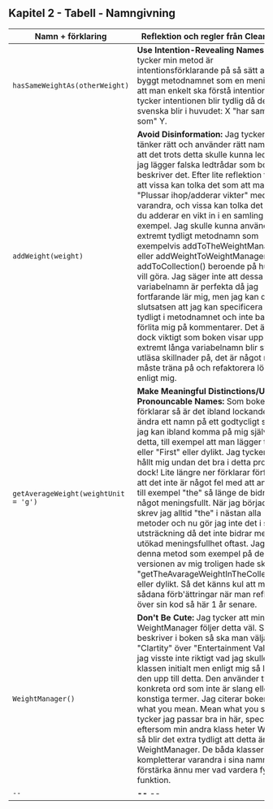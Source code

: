 ## Kapitel 2 - Tabell - Namngivning

| Namn + förklaring                    | Reflektion och regler från Clean Code                                                                                                                                                                                                                                                                                                                                                                                                                                                                                                                                                                                                                                                                                                                                                                                                                                                                                                                                 |
| ------------------------------------ | --------------------------------------------------------------------------------------------------------------------------------------------------------------------------------------------------------------------------------------------------------------------------------------------------------------------------------------------------------------------------------------------------------------------------------------------------------------------------------------------------------------------------------------------------------------------------------------------------------------------------------------------------------------------------------------------------------------------------------------------------------------------------------------------------------------------------------------------------------------------------------------------------------------------------------------------------------------------- |
| `hasSameWeightAs(otherWeight)`       | **Use Intention-Revealing Names:** Jag tycker min metod är intentionsförklarande på så sätt att jag byggt metodnamnet som en mening för att man enkelt ska förstå intentionen. Jag tycker intentionen blir tydlig då det på svenska blir i huvudet: X "har samma vikt som" Y.                                                                                                                                                                                                                                                                                                                                                                                                                                                                                                                                                                                                                                                                                         |
| `addWeight(weight)`                  | **Avoid Disinformation:** Jag tycker att jag tänker rätt och använder rätt namn men att det trots detta skulle kunna leda till att jag lägger falska ledtrådar som boken beskriver det. Efter lite reflektion tror jag att vissa kan tolka det som att man "Plussar ihop/adderar vikter" med varandra, och vissa kan tolka det som att du adderar en vikt in i en samling till exempel. Jag skulle kunna använda ett extremt tydligt metodnamn som exempelvis addToTheWeightManager() eller addWeightToWeightManager() eller addToCollection() beroende på hur man vill göra. Jag säger inte att dessa variabelnamn är perfekta då jag fortfarande lär mig, men jag kan dra slutsatsen att jag kan specificera mer tydligt i metodnamnet och inte bara förlita mig på kommentarer. Det är ju dock viktigt som boken visar upp att extremt långa variabelnamn blir svårt att utläsa skillnader på, det är något man måste träna på och refaktorera löpande enligt mig. |
| `getAverageWeight(weightUnit = 'g')` | **Make Meaningful Distinctions/Use Pronouncable Names:** Som boken förklarar så är det ibland lockande att ändra ett namn på ett godtycligt sätt och jag kan ibland komma på mig själv med detta, till exempel att man lägger till "1" eller "First" eller dylikt. Jag tycker att jag hållt mig undan det bra i detta projektet dock! Lite längre ner förklarar författaren att det inte är något fel med att använda till exempel "the" så länge de bidrar med något meningsfullt. När jag började koda skrev jag alltid "the" i nästan alla metoder och nu gör jag inte det i samma utsträckning då det inte bidrar med utökad meningsfullhet oftast. Jag ville ta denna metod som exempel på den gamla versionen av mig troligen hade skrivit: "getTheAvarageWeightInTheCollection()" eller dylikt. Så det känns kul att märka sådana förb'ättringar när man reflekterar över sin kod så här 1 år senare.                                                          |
| `WeightManager()`                    | **Don't Be Cute:** Jag tycker att min klass WeightManager följer detta väl. Som de beskriver i boken så ska man välja "Clartity" över "Entertainment Value" och jag visste inte riktigt vad jag skulle kalla klassen initialt men enligt mig så lever den upp till detta. Den använder två konkreta ord som inte är slang eller konstiga termer. Jag citerar boken: "Say what you mean. Mean what you say." tycker jag passar bra in här, speciellt eftersom min andra klass heter Weight så blir det extra tydligt att detta är WeightManager. De båda klasserna kompletterar varandra i sina namn för att förstärka ännu mer vad vardera fyller för funktion.                                                                                                                                                                                                                                                                                                       |
| `--`                                 | **--** --                                                                                                                                                                                                                                                                                                                                                                                                                                                                                                                                                                                                                                                                                                                                                                                                                                                                                                                                                             |
